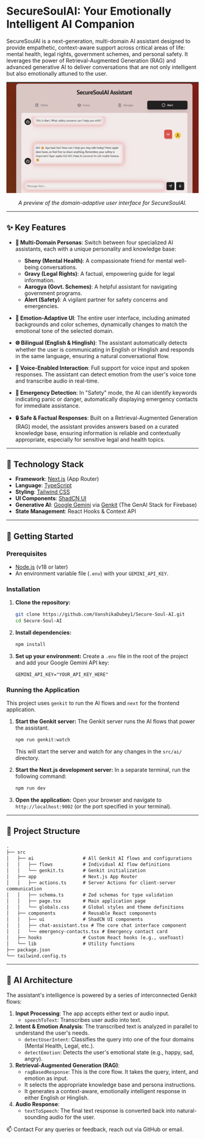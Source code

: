 # SecureSoulAI: Your Emotionally Intelligent AI Companion

SecureSoulAI is a next-generation, multi-domain AI assistant designed to provide empathetic, context-aware support across critical areas of life: mental health, legal rights, government schemes, and personal safety. It leverages the power of Retrieval-Augmented Generation (RAG) and advanced generative AI to deliver conversations that are not only intelligent but also emotionally attuned to the user.

![SecureSoulAI Assistant](Screenshot%202025-07-25%20214335.png)

<p align="center"><em>A preview of the domain-adaptive user interface for SecureSoulAI.</em></p>


---

## ✨ Key Features

- **🧠 Multi-Domain Personas**: Switch between four specialized AI assistants, each with a unique personality and knowledge base:
  - **Sheny (Mental Health)**: A compassionate friend for mental well-being conversations.
  - **Gravy (Legal Rights)**: A factual, empowering guide for legal information.
  - **Aarogya (Govt. Schemes)**: A helpful assistant for navigating government programs.
  - **Alert (Safety)**: A vigilant partner for safety concerns and emergencies.

- **🎨 Emotion-Adaptive UI**: The entire user interface, including animated backgrounds and color schemes, dynamically changes to match the emotional tone of the selected domain.

- **🌐 Bilingual (English & Hinglish)**: The assistant automatically detects whether the user is communicating in English or Hinglish and responds in the same language, ensuring a natural conversational flow.

- **🎤 Voice-Enabled Interaction**: Full support for voice input and spoken responses. The assistant can detect emotion from the user's voice tone and transcribe audio in real-time.

- **🚨 Emergency Detection**: In "Safety" mode, the AI can identify keywords indicating panic or danger, automatically displaying emergency contacts for immediate assistance.

- **🔒 Safe & Factual Responses**: Built on a Retrieval-Augmented Generation (RAG) model, the assistant provides answers based on a curated knowledge base, ensuring information is reliable and contextually appropriate, especially for sensitive legal and health topics.

---

## 🚀 Technology Stack

- **Framework**: [Next.js](https://nextjs.org/) (App Router)
- **Language**: [TypeScript](https://www.typescriptlang.org/)
- **Styling**: [Tailwind CSS](https://tailwindcss.com/)
- **UI Components**: [ShadCN UI](https://ui.shadcn.com/)
- **Generative AI**: [Google Gemini](https://deepmind.google/technologies/gemini/) via [Genkit](https://firebase.google.com/docs/genkit) (The GenAI Stack for Firebase)
- **State Management**: React Hooks & Context API

---

## 🔧 Getting Started

### Prerequisites

- [Node.js](https://nodejs.org/en/) (v18 or later)
- An environment variable file (`.env`) with your `GEMINI_API_KEY`.

### Installation

1. **Clone the repository:**
   ```bash
   git clone https://github.com/VanshikaDubey1/Secure-Soul-AI.git
   cd Secure-Soul-AI
   ```

2. **Install dependencies:**
   ```bash
   npm install
   ```

3. **Set up your environment:**
   Create a `.env` file in the root of the project and add your Google Gemini API key:
   ```
   GEMINI_API_KEY="YOUR_API_KEY_HERE"
   ```

### Running the Application

This project uses `genkit` to run the AI flows and `next` for the frontend application.

1. **Start the Genkit server:**
   The Genkit server runs the AI flows that power the assistant.
   ```bash
   npm run genkit:watch
   ```
   This will start the server and watch for any changes in the `src/ai/` directory.

2. **Start the Next.js development server:**
   In a separate terminal, run the following command:
   ```bash
   npm run dev
   ```

3. **Open the application:**
   Open your browser and navigate to `http://localhost:9002` (or the port specified in your terminal).

---

## 📁 Project Structure

```
.
├── src
│   ├── ai                  # All Genkit AI flows and configurations
│   │   ├── flows           # Individual AI flow definitions
│   │   └── genkit.ts       # Genkit initialization
│   ├── app                 # Next.js App Router
│   │   ├── actions.ts      # Server Actions for client-server communication
│   │   ├── schema.ts       # Zod schemas for type validation
│   │   ├── page.tsx        # Main application page
│   │   └── globals.css     # Global styles and theme definitions
│   ├── components          # Reusable React components
│   │   ├── ui              # ShadCN UI components
│   │   ├── chat-assistant.tsx # The core chat interface component
│   │   └── emergency-contacts.tsx # Emergency contact card
│   ├── hooks               # Custom React hooks (e.g., useToast)
│   └── lib                 # Utility functions
├── package.json
└── tailwind.config.ts
```

---

## 🤖 AI Architecture

The assistant's intelligence is powered by a series of interconnected Genkit flows:

1.  **Input Processing**: The app accepts either text or audio input.
    -   `speechToText`: Transcribes user audio into text.
2.  **Intent & Emotion Analysis**: The transcribed text is analyzed in parallel to understand the user's needs.
    -   `detectUserIntent`: Classifies the query into one of the four domains (Mental Health, Legal, etc.).
    -   `detectEmotion`: Detects the user's emotional state (e.g., happy, sad, angry).
3.  **Retrieval-Augmented Generation (RAG)**:
    -   `ragBasedResponse`: This is the core flow. It takes the query, intent, and emotion as input.
    -   It selects the appropriate knowledge base and persona instructions.
    -   It generates a context-aware, emotionally intelligent response in either English or Hinglish.
4.  **Audio Response**:
    -   `textToSpeech`: The final text response is converted back into natural-sounding audio for the user.
  


📫 Contact
For any queries or feedback, reach out via GitHub or email.
